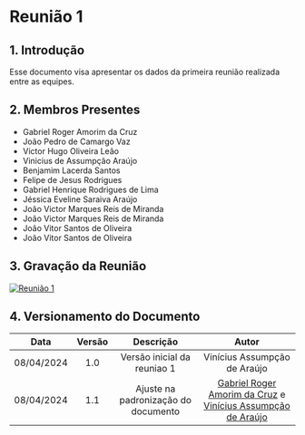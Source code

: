 # Reunião 1
## 1. Introdução

Esse documento visa apresentar os dados da primeira reunião realizada entre as equipes.

## 2. Membros Presentes

  - Gabriel Roger Amorim da Cruz
  - João Pedro de Camargo Vaz
  - Victor Hugo Oliveira Leão
  - Vinicius de Assumpção Araújo
  - Benjamim Lacerda Santos
  - Felipe de Jesus Rodrigues
  - Gabriel Henrique Rodrigues de Lima
  - Jéssica Eveline Saraiva Araújo
  - João Victor Marques Reis de Miranda
  - João Victor Marques Reis de Miranda
  - João Vitor Santos de Oliveira
  - João Vitor Santos de Oliveira

## 3. Gravação da Reunião

[![Reunião 1](https://img.youtube.com/vi/<VIDEO_ID>/0.jpg)](https://www.youtube.com/watch?v=<VIDEO_ID>)


## 4. Versionamento do Documento

| Data | Versão | Descrição | Autor |
| :-----: | :-------------: | :---------------: | :-: |
| 08/04/2024 | 1.0 | Versão inicial da reuniao 1 | Vinícius Assumpção de Araújo |
| 08/04/2024 | 1.1 | Ajuste na padronização do documento | [Gabriel Roger Amorim da Cruz](https://github.com/GabrielRoger07) e [Vinícius Assumpção de Araújo](https://github.com/viniman27) |
